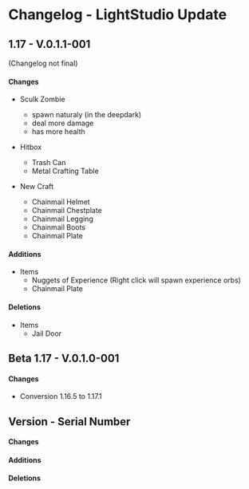 # Changelog - LightStudio Update
## 1.17 -  V.0.1.1-001
(Changelog not final)

#### Changes
   - Sculk Zombie 
      - spawn naturaly (in the deepdark)
      - deal more damage
      - has more health

   - Hitbox
      - Trash Can
      - Metal Crafting Table
      
   - New Craft
      - Chainmail Helmet
      - Chainmail Chestplate
      - Chainmail Legging
      - Chainmail Boots
      - Chainmail Plate

#### Additions
   - Items    
      - Nuggets of Experience (Right click will spawn experience orbs)
      - Chainmail Plate

#### Deletions
   - Items    
      - Jail Door


## Beta 1.17 -  V.0.1.0-001

#### Changes
   - Conversion 1.16.5 to 1.17.1

## Version -  Serial Number

#### Changes

#### Additions

#### Deletions









